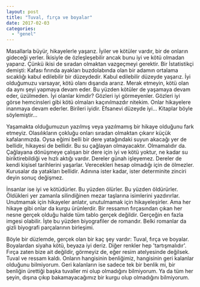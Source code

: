 ```yaml
---
layout: post
title: "Tuval, fırça ve boyalar"
date: 2017-02-03
categories: 
  - "genel"
---
```


Masallarla büyür, hikayelerle yaşarız. İyiler ve kötüler vardır, bir de onların gideceği yerler. İkisiyle de özleşleşebilir ancak bunu iyi ve kötü olmadan yaparız. Çünkü ikisi de sıradan olmaktan vazgeçmeyi gerektir. Bir İstatistikçi demişti: Kafası fırında ayakları buzdolabında olan bir adamın ortalama sıcaklığı kabul edilebilir bir düzeydedir. Kabul edilebilir düzeyde yaşarız. İyi olduğumuzu varsayar, kötü olanı dışarıda ararız. Merak etmeyin, kötü olan da aynı şeyi yapmaya devam eder. Bu yüzden kötüler de yaşamaya devam eder, üzülmeden. İyi olanlar kimdir? Gözleri iyi görmeyenler. Gözleri iyi görse hemcinsleri gibi kötü olmaları kaçınılmazdır nitekim. Onlar hikayelere inanmaya devam ederler. Birileri iyidir. Efsanevi düzeyde iyi... Kitaplar böyle söylemiştir…

Yaşamakta olduğumuzun yazılmış veya yazılmamış bir hikaye olduğunu fark etmeyiz. Olasılıkların çokluğu onları sıradan olmaktan çıkarır küçük kafalarımızda. Oysa eğimi belli bir dere yatağındaki suyun akacağı yer de bellidir, hikayesi de bellidir. Bu su çağlayan olmayacaktır. Olmamalıdır da. Çağlayana dönüşmeye çalışan bir dere için iyi ve kötü yoktur, ne kadar su biriktirebildiği ve hızlı aktığı vardır. Dereler günah işleyemez. Dereler de kendi kişisel tarihlerini yaşarlar. Verecekleri hesap olmadığı için de ölmezler. Kurusalar da yatakları bellidir. Adınına ister kadar, ister determinite zinciri deyin sonuç değişmez.

İnsanlar ise iyi ve kötüdürler. Bu yüzden ölürler. Bu yüzden öldürürler. Öldükleri yer zamanla silindiğinen mezar taşlarına isimlerini yazdırırlar. Unutmamak için hikayeler anlatır, unutulmamak için hikayeleşirler. Ama her hikaye gibi onlar da kurgu ürünlerdir. Bir ressamın fırçasından çıkan her nesne gerçek olduğu halde tüm tablo gerçek değildir. Gerçeğin en fazla imgesi olabilir. İşte bu yüzden biyografiler de romandır. Belki romanlar da gizli biyografi parçalarının birleşimi.

Böyle bir düzlemde, gerçek olan bir kaç şey vardır: Tuval, fırça ve boyalar. Boyalardan siyaha kötü, beyaza iyi deriz. Diğer renkler hep 'tartışmalıdır'. Fırça zaten bize ait değildir, görmeyiz de, eğer resim atelyesinde değilsek. Tuval ve ressam kaldı. Onların hangisinin benliğimiz, hangisinin geri kalanlar olduğunu bilmiyorum. Geri kalanların ise sadece tek bir benlik mi, bir benliğin ürettiği başka tuvaller mi olup olmadığını bilmiyorum. Ya da tüm her şeyin, dışına çıkıp bakamayacağımız bir kurgu olup olmadığını bilmiyorum.
